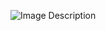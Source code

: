 ![Image Description](<img width="598" height="823" alt="image" src="https://github.com/user-attachments/assets/dd220bef-bb19-4509-9140-35eac9fa7692" />)
